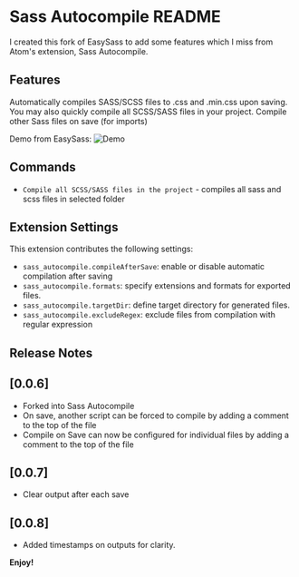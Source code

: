 # Sass Autocompile README

I created this fork of EasySass to add some features which I miss from Atom's extension, Sass Autocompile.

## Features

Automatically compiles SASS/SCSS files to .css and .min.css upon saving. You may also quickly compile all SCSS/SASS files in your project.
Compile other Sass files on save (for imports)

Demo from EasySass:
![Demo](demo.gif)

## Commands

* `Compile all SCSS/SASS files in the project` - compiles all sass and scss files in selected folder

## Extension Settings

This extension contributes the following settings:

* `sass_autocompile.compileAfterSave`: enable or disable automatic compilation after saving
* `sass_autocompile.formats`: specify extensions and formats for exported files.
* `sass_autocompile.targetDir`: define target directory for generated files.
* `sass_autocompile.excludeRegex`: exclude files from compilation with regular expression

## Release Notes

## [0.0.6]
- Forked into Sass Autocompile
- On save, another script can be forced to compile by adding a comment to the top of the file
- Compile on Save can now be configured for individual files by adding a comment to the top of the file

## [0.0.7]
- Clear output after each save

## [0.0.8]
- Added timestamps on outputs for clarity.

**Enjoy!**
